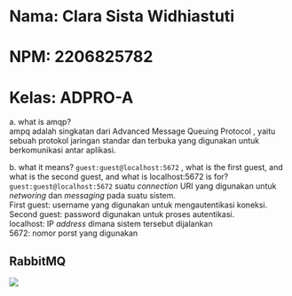 # Nama: Clara Sista Widhiastuti
# NPM: 2206825782
# Kelas: ADPRO-A


a. what is amqp? </br>
ampq adalah singkatan dari  Advanced Message Queuing Protocol , yaitu sebuah protokol jaringan standar dan terbuka yang digunakan untuk berkomunikasi antar aplikasi. 

b. what it means? ```guest:guest@localhost:5672``` , what is the first guest, and what is
the second guest, and what is localhost:5672 is for? </br>
```guest:guest@localhost:5672``` suatu _connection_ URI yang digunakan untuk _networing_ dan _messaging_ pada suatu sistem. </br>
First guest: username yang digunakan untuk mengautentikasi koneksi. </br>
Second guest: password digunakan untuk proses autentikasi. </br> 
localhost: IP _address_ dimana sistem tersebut dijalankan </br>
5672: nomor porst yang digunakan

## RabbitMQ
![](https://imgur.com/a/3zEu2jr.png)